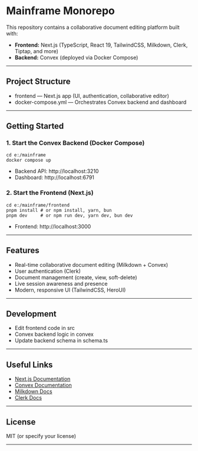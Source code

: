 # Mainframe Monorepo

This repository contains a collaborative document editing platform built with:

- **Frontend:** Next.js (TypeScript, React 19, TailwindCSS, Milkdown, Clerk, Tiptap, and more)
- **Backend:** Convex (deployed via Docker Compose)

---

## Project Structure

- frontend — Next.js app (UI, authentication, collaborative editor)
- docker-compose.yml — Orchestrates Convex backend and dashboard

---

## Getting Started

### 1. Start the Convex Backend (Docker Compose)

```pwsh
cd e:/mainframe
docker compose up
```
- Backend API: http://localhost:3210
- Dashboard: http://localhost:6791

### 2. Start the Frontend (Next.js)

```pwsh
cd e:/mainframe/frontend
pnpm install # or npm install, yarn, bun
pnpm dev     # or npm run dev, yarn dev, bun dev
```
- Frontend: http://localhost:3000

---

## Features

- Real-time collaborative document editing (Milkdown + Convex)
- User authentication (Clerk)
- Document management (create, view, soft-delete)
- Live session awareness and presence
- Modern, responsive UI (TailwindCSS, HeroUI)

---

## Development

- Edit frontend code in src
- Convex backend logic in convex
- Update backend schema in schema.ts

---

## Useful Links

- [Next.js Documentation](https://nextjs.org/docs)
- [Convex Documentation](https://docs.convex.dev)
- [Milkdown Docs](https://milkdown.dev/)
- [Clerk Docs](https://clerk.com/docs)

---

## License

MIT (or specify your license)

---
